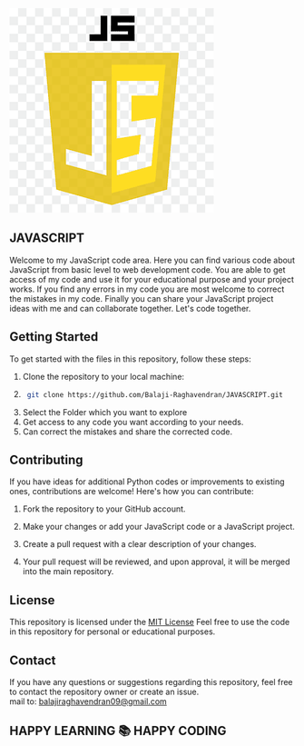 ![LOGO](https://github.com/Balaji-Raghavendran/JAVASCRIPT/blob/main/Readme%20Banner/java_script.png?raw=true)





## JAVASCRIPT
Welcome to my JavaScript code area. Here you can find various code about JavaScript from basic level to web development code. You are able to get access of my code and use it for your educational purpose and your project works. If you find any errors in my code you are most welcome to correct the mistakes in my code. Finally you can share your JavaScript project ideas with me and can collaborate together. Let's code together.


## Getting Started
To get started with the files in this repository, follow these steps:

1. Clone the repository to your local machine:
2. ```bash
    git clone https://github.com/Balaji-Raghavendran/JAVASCRIPT.git
    ```
3. Select the Folder which you want to explore
4. Get access to any code you want according to your needs.
5. Can correct the mistakes and share the corrected code.



## Contributing
If you have ideas for additional Python codes  or improvements to existing ones, contributions are welcome! Here's how you can contribute:

1. Fork the repository to your GitHub account.

2. Make your changes or add your JavaScript code or a JavaScript project.

3. Create a pull request with a clear description of your changes.

4. Your pull request will be reviewed, and upon approval, it will be merged into the main repository.


## License

This repository is licensed under the [MIT License](LICENSE) Feel free to use the code in this repository for personal or educational purposes.

## Contact

If you have any questions or suggestions regarding this repository, feel free to contact the repository owner or create an issue.  
mail to: balajiraghavendran09@gmail.com

## HAPPY LEARNING 📚 HAPPY CODING

